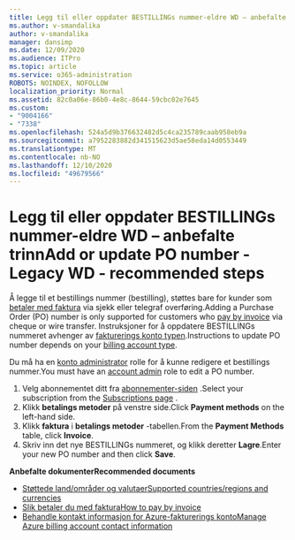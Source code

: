 ```yaml
---
title: Legg til eller oppdater BESTILLINGs nummer-eldre WD – anbefalte trinn
ms.author: v-smandalika
author: v-smandalika
manager: dansimp
ms.date: 12/09/2020
ms.audience: ITPro
ms.topic: article
ms.service: o365-administration
ROBOTS: NOINDEX, NOFOLLOW
localization_priority: Normal
ms.assetid: 82c0a06e-86b0-4e8c-8644-59cbc02e7645
ms.custom:
- "9004166"
- "7338"
ms.openlocfilehash: 524a5d9b376632482d5c4ca235789caab958eb9a
ms.sourcegitcommit: a7952283882d341515623d5ae58eda14d0553449
ms.translationtype: MT
ms.contentlocale: nb-NO
ms.lasthandoff: 12/10/2020
ms.locfileid: "49679566"
---
```

# <a name="add-or-update-po-number---legacy-wd---recommended-steps"></a><span data-ttu-id="43006-102">Legg til eller oppdater BESTILLINGs nummer-eldre WD – anbefalte trinn</span><span class="sxs-lookup"><span data-stu-id="43006-102">Add or update PO number - Legacy WD - recommended steps</span></span>

<span data-ttu-id="43006-103">Å legge til et bestillings nummer (bestilling), støttes bare for kunder som [betaler med faktura](https://docs.microsoft.com/azure/cost-management-billing/manage/pay-by-invoice) via sjekk eller telegraf overføring.</span><span class="sxs-lookup"><span data-stu-id="43006-103">Adding a Purchase Order (PO) number is only supported for customers who [pay by invoice](https://docs.microsoft.com/azure/cost-management-billing/manage/pay-by-invoice) via cheque or wire transfer.</span></span> <span data-ttu-id="43006-104">Instruksjoner for å oppdatere BESTILLINGs nummeret avhenger av [fakturerings konto typen](https://docs.microsoft.com/azure/cost-management-billing/manage/view-all-accounts).</span><span class="sxs-lookup"><span data-stu-id="43006-104">Instructions to update PO number depends on your [billing account type](https://docs.microsoft.com/azure/cost-management-billing/manage/view-all-accounts).</span></span>

<span data-ttu-id="43006-105">Du må ha en [konto administrator](https://docs.microsoft.com/azure/role-based-access-control/rbac-and-directory-admin-roles) rolle for å kunne redigere et bestillings nummer.</span><span class="sxs-lookup"><span data-stu-id="43006-105">You must have an [account admin](https://docs.microsoft.com/azure/role-based-access-control/rbac-and-directory-admin-roles) role to edit a PO number.</span></span>

1. <span data-ttu-id="43006-106">Velg abonnementet ditt fra [abonnementer-siden](https://ms.portal.azure.com/#blade/Microsoft_Azure_Billing/SubscriptionsBlade) .</span><span class="sxs-lookup"><span data-stu-id="43006-106">Select your subscription from the [Subscriptions page](https://ms.portal.azure.com/#blade/Microsoft_Azure_Billing/SubscriptionsBlade) .</span></span>
2. <span data-ttu-id="43006-107">Klikk **betalings metoder** på venstre side.</span><span class="sxs-lookup"><span data-stu-id="43006-107">Click **Payment methods** on the left-hand side.</span></span>
3. <span data-ttu-id="43006-108">Klikk **faktura** i **betalings metoder** -tabellen.</span><span class="sxs-lookup"><span data-stu-id="43006-108">From the **Payment Methods** table, click **Invoice**.</span></span> 
4. <span data-ttu-id="43006-109">Skriv inn det nye BESTILLINGs nummeret, og klikk deretter **Lagre**.</span><span class="sxs-lookup"><span data-stu-id="43006-109">Enter your new PO number and then click **Save**.</span></span>

<span data-ttu-id="43006-110">**Anbefalte dokumenter**</span><span class="sxs-lookup"><span data-stu-id="43006-110">**Recommended documents**</span></span>

- [<span data-ttu-id="43006-111">Støttede land/områder og valutaer</span><span class="sxs-lookup"><span data-stu-id="43006-111">Supported countries/regions and currencies</span></span>](https://azure.microsoft.com/en-us/pricing/faq/) 
- [<span data-ttu-id="43006-112">Slik betaler du med faktura</span><span class="sxs-lookup"><span data-stu-id="43006-112">How to pay by invoice</span></span>](https://docs.microsoft.com/azure/cost-management-billing/manage/pay-by-invoice) 
- [<span data-ttu-id="43006-113">Behandle kontakt informasjon for Azure-fakturerings konto</span><span class="sxs-lookup"><span data-stu-id="43006-113">Manage Azure billing account contact information</span></span>](https://docs.microsoft.com/azure/cost-management-billing/manage/change-azure-account-profile)


